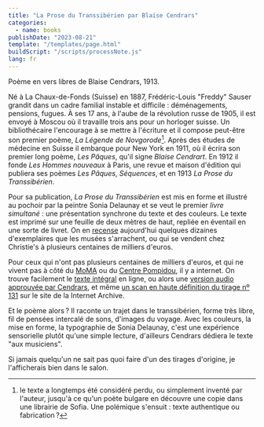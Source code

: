 ```yaml
---
title: "La Prose du Transsibérien par Blaise Cendrars"
categories:
  - name: books
publishDate: "2023-08-21"
template: "/templates/page.html"
buildScript: "/scripts/processNote.js"
lang: fr
---
```


Poème en vers libres de Blaise Cendrars, 1913.

Né à La Chaux-de-Fonds (Suisse) en 1887, Frédéric-Louis "Freddy" Sauser grandit dans un cadre familial instable et difficile : déménagements, pensions, fugues. À ses 17 ans, à l'aube de la révolution russe de 1905, il est envoyé à Moscou où il travaille trois ans pour un horloger suisse. Un bibliothécaire l'encourage à se mettre à l'écriture et il compose peut-être son premier poème, _La Légende de Novgorode_[^1]. Après des études de médecine en Suisse il embarque pour New York en 1911, où il écrira son premier long poème, _Les Pâques_, qu'il signe _Blaise Cendrart_. En 1912 il fonde _Les Hommes nouveaux_ à Paris, une revue et maison d'édition qui publiera ses poèmes _Les Pâques_, _Séquences_, et en 1913 _La Prose du Transsibérien_.

Pour sa publication, _La Prose du Transsibérien_ est mis en forme et illustré au pochoir par la peintre Sonia Delaunay et se veut le premier _livre simultané_ : une présentation synchrone du texte et des couleurs. Le texte est imprimé sur une feuille de deux mètres de haut, repliée en éventail en une sorte de livret. On en [recense](http://laprosepochoir.blogspot.com/p/census.html) aujourd'hui quelques dizaines d'exemplaires que les musées s'arrachent, ou qui se vendent chez Christie's à plusieurs centaines de milliers d'euros.

Pour ceux qui n'ont pas plusieurs centaines de milliers d'euros, et qui ne vivent pas à côté du [MoMA](https://www.moma.org/collection/works/273447) ou du [Centre Pompidou](https://www.centrepompidou.fr/fr/ressources/oeuvre/cX458y9), il y a internet. On trouve facilement le [texte intégral](http://blog.ac-versailles.fr/1eres4michelet/public/Poesie_et_voyage/ProseTranssiberien.pdf) en ligne, ou alors une [version audio approuvée par Cendrars](https://www.moma.org/multimedia/audio/341/4333), et même [un scan en haute définition du tirage nº 131](https://archive.org/details/cendrars-blaise-delaunay-terk-sonia-la-prose-du-transsiberien-et-de-la-petite-jehanne-de-france) sur le site de la Internet Archive.

Et le poème alors ? Il raconte un trajet dans le transsibérien, forme très libre, fil de pensées intercalé de sons, d'images du voyage. Avec les couleurs, la mise en forme, la typographie de Sonia Delaunay, c'est une expérience sensorielle plutôt qu'une simple lecture, d'ailleurs Cendrars dédiera le texte "aux musiciens".

Si jamais quelqu'un ne sait pas quoi faire d'un des tirages d'origine, je l'afficherais bien dans le salon.

[^1]: le texte a longtemps été considéré perdu, ou simplement inventé par l'auteur, jusqu'à ce qu'un poète bulgare en découvre une copie dans une librairie de Sofia. Une polémique s'ensuit : texte authentique ou fabrication ?
